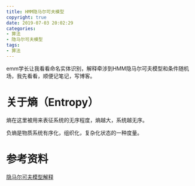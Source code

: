```yaml
---
title: HMM隐马尔可夫模型
copyright: true
date: 2019-07-03 20:02:29
categories:
- 算法
- 隐马尔可夫模型
tags:
- 算法
---
```


emm学长让我看看命名实体识别，解释牵涉到HMM隐马尔可夫模型和条件随机场，我先看看，顺便记笔记，写博客。

<!--more-->

# 关于熵（Entropy）

熵在这里被用来表征系统的无序程度，熵越大，系统越无序。

负熵是物质系统有序化，组织化，复杂化状态的一种度量。

# 参考资料

[隐马尔可夫模型解释](https://www.cnblogs.com/skyme/p/4651331.html)